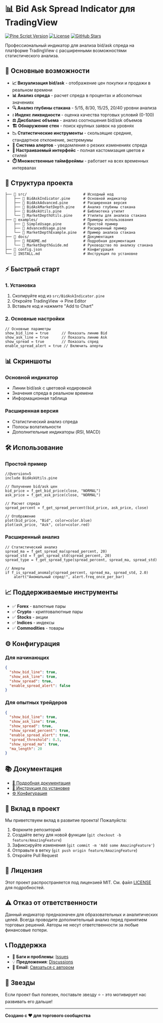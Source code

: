 # 📊 Bid Ask Spread Indicator для TradingView

[![Pine Script Version](https://img.shields.io/badge/Pine%20Script-v5-blue.svg)](https://www.tradingview.com/pine-script-docs/)
[![License](https://img.shields.io/badge/License-MIT-green.svg)](LICENSE)
[![GitHub Stars](https://img.shields.io/github/stars/JonNash495/BidAskIndicator.svg)](https://github.com/JonNash495/BidAskIndicator)

Профессиональный индикатор для анализа bid/ask спреда на платформе TradingView с расширенными возможностями статистического анализа.

## 🚀 Основные возможности

- **📈 Визуализация bid/ask** - отображение цен покупки и продажи в реальном времени
- **📊 Анализ спреда** - расчет спреда в процентах и абсолютных значениях
- **🔍 Анализ глубины стакана** - 5/15, 8/30, 15/25, 20/40 уровни анализа
- **💧 Индекс ликвидности** - оценка качества торговых условий (0-100)
- **⚖️ Дисбаланс объема** - анализ соотношения bid/ask объемов
- **🏗️ Обнаружение стен** - поиск крупных заявок на уровнях
- **📉 Статистические инструменты** - скользящие средние, стандартное отклонение, экстремумы
- **🔔 Система алертов** - уведомления о резких изменениях спреда
- **🎨 Настраиваемый интерфейс** - полная кастомизация цветов и стилей
- **⏱️ Множественные таймфреймы** - работает на всех временных интервалах

## 📁 Структура проекта

```
├── 📁 src/                          # Исходный код
│   ├── 📄 BidAskIndicator.pine      # Основной индикатор
│   ├── 📄 BidAskAdvanced.pine       # Расширенная версия
│   ├── 📄 BidAskMarketDepth.pine    # Анализ глубины стакана
│   ├── 📄 BidAskUtils.pine          # Библиотека утилит
│   └── 📄 MarketDepthUtils.pine     # Утилиты для анализа стакана
├── 📁 examples/                     # Примеры использования
│   ├── 📄 SimpleUsage.pine          # Простой пример
│   ├── 📄 AdvancedUsage.pine        # Расширенный пример
│   └── 📄 MarketDepthExample.pine   # Пример анализа стакана
├── 📁 docs/                         # Документация
│   ├── 📄 README.md                 # Подробная документация
│   └── 📄 MarketDepthGuide.md       # Руководство по анализу стакана
├── 📄 config.json                   # Конфигурация
└── 📄 INSTALL.md                    # Инструкция по установке
```

## ⚡ Быстрый старт

### 1. Установка
1. Скопируйте код из `src/BidAskIndicator.pine`
2. Откройте TradingView → Pine Editor
3. Вставьте код и нажмите "Add to Chart"

### 2. Основные настройки
```pine
// Основные параметры
show_bid_line = true      // Показать линию Bid
show_ask_line = true      // Показать линию Ask  
show_spread = true        // Показать спред
enable_spread_alert = true // Включить алерты
```

## 📊 Скриншоты

### Основной индикатор
- Линии bid/ask с цветовой кодировкой
- Значения спреда в реальном времени
- Информационная таблица

### Расширенная версия
- Статистический анализ спреда
- Полосы волатильности
- Дополнительные индикаторы (RSI, MACD)

## 🛠 Использование

### Простой пример
```pine
//@version=5
include BidAskUtils.pine

// Получение bid/ask цен
bid_price = f_get_bid_price(close, "NORMAL")
ask_price = f_get_ask_price(close, "NORMAL")

// Расчет спреда
spread_percent = f_get_spread_percent(bid_price, ask_price, close)

// Отображение
plot(bid_price, "Bid", color=color.blue)
plot(ask_price, "Ask", color=color.red)
```

### Расширенный анализ
```pine
// Статистический анализ
spread_ma = f_get_spread_ma(spread_percent, 20)
spread_std = f_get_spread_std(spread_percent, 20)
spread_type = f_get_spread_type(spread_percent, spread_ma, spread_std)

// Алерты
if f_is_spread_anomaly(spread_percent, spread_ma, spread_std, 2.0)
    alert("Аномальный спред!", alert.freq_once_per_bar)
```

## 📈 Поддерживаемые инструменты

- ✅ **Forex** - валютные пары
- ✅ **Crypto** - криптовалютные пары  
- ✅ **Stocks** - акции
- ✅ **Indices** - индексы
- ✅ **Commodities** - товары

## ⚙️ Конфигурация

### Для начинающих
```json
{
  "show_bid_line": true,
  "show_ask_line": true,
  "show_spread": true,
  "enable_spread_alert": false
}
```

### Для опытных трейдеров
```json
{
  "show_bid_line": true,
  "show_ask_line": true,
  "show_spread": true,
  "show_spread_percent": true,
  "enable_spread_alert": true,
  "spread_threshold": 0.5,
  "show_spread_ma": true,
  "ma_length": 20
}
```

## 📚 Документация

- [📖 Подробная документация](docs/README.md)
- [🚀 Инструкция по установке](INSTALL.md)
- [⚙️ Конфигурация](config.json)

## 🤝 Вклад в проект

Мы приветствуем вклад в развитие проекта! Пожалуйста:

1. Форкните репозиторий
2. Создайте ветку для новой функции (`git checkout -b feature/AmazingFeature`)
3. Зафиксируйте изменения (`git commit -m 'Add some AmazingFeature'`)
4. Отправьте в ветку (`git push origin feature/AmazingFeature`)
5. Откройте Pull Request

## 📝 Лицензия

Этот проект распространяется под лицензией MIT. См. файл [LICENSE](LICENSE) для подробностей.

## ⚠️ Отказ от ответственности

Данный индикатор предназначен для образовательных и аналитических целей. Всегда проводите дополнительный анализ перед принятием торговых решений. Авторы не несут ответственности за любые финансовые потери.

## 📞 Поддержка

- 🐛 **Баги и проблемы**: [Issues](https://github.com/JonNash495/BidAskIndicator/issues)
- 💡 **Предложения**: [Discussions](https://github.com/JonNash495/BidAskIndicator/discussions)
- 📧 **Email**: [Связаться с автором](mailto:your-email@example.com)

## 🌟 Звезды

Если проект был полезен, поставьте звезду ⭐ - это мотивирует нас развивать его дальше!

---

**Создано с ❤️ для торгового сообщества**
